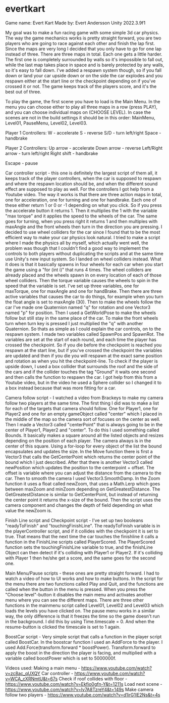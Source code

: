 # evertkart

Game name: Evert Kart
Made by: Evert Andersson
Unity 2022.3.9f1

My goal was to make a fun racing game with some simple 3d car physics. The way the game mechanics works is pretty straight forward, you are two players who are going to race against each other and finish the lap first. Since the maps are very long I decided that you only have to go for one lap instead of three. There are three maps in total. Each one gets a little harder. The first one is completely surrounded by walls so it's impossible to fall out, while the last map takes place in space and is barely protected by any walls, so it's easy to fall down. I've added a respawn system though, so if you fall down or land your car upside down or on the side the car explodes and you respawn either at the start line or the checkpoint depending on if you've crossed it or not. The game keeps track of the players score, and it's the best out of three. 

To play the game, the first scene you have to load is the Main Menu. In the menu you can choose either to play all three maps in a row (press PLAY), and you can choose individual maps on (CHOOSE LEVEL). 
In case the scenes are not in the build settings it should be in this order: MainMenu, Level01, PauseMenu, Level02, Level03.

Player 1 Controllers:
W - accelerate
S - reverse
S/D - turn left/right
Space - handbrake

Player 2 Controllers:
Up arrow - accelerate
Down arrow - reverse
Left/Right arrow - turn left/right
Right shift - handbrake

Escape - pause

Car controller script - this one is definitely the largest script of them all, it keeps track of the player controllers, when the car is supposed to respawn and where the respawn location should be, and when the different sound effect are supposed to play as well. For the controllers I got help from a Youtube video. The way it works is that there are three action maps in total, one for acceleration, one for turning and one for handbrake. Each one of these either return 1 or 0 or -1 depending on what you click. So if you press the accelerate button it returns 1. Then it multiplies the 1 with the variable "max torque" and it applies the speed to the wheels of the car. The same goes for turning, when you press right it returns 1 and then multiples with maxAngle and the front wheels then turn in the direction you are pressing. I decided to use wheel colliders for the car since I found that to be the most efficient way to make your car physics look natural. I tried to make a script where I made the physics all by myself, which actually went well, the problem was though that I couldn't find a good way to implement the controls to both players without duplicating the scripts and at the same time use Unity's new input system. So I landed on wheel colliders instead. What it does is that it basically spawns in four wheels for each car when you start the game using a "for (int i)" that runs 4 times. The wheel colliders are already placed and the wheels spawn in on every location of each of those wheel colliders. Then the torque variable causes the wheels to spin in the speed that the variable is set. I've set up three variables, one for maxTorque, one for maxAngle and one for handBrake. Then there are three active variables that causes the car to do things, for example when you turn the float angle is set to maxAngle (30). Then to make the wheels follow the car I've made one Quaternion named "q" for rotation and one Vector3 named "p" for position. Then I used a GetWorldPose to make the wheels follow but still stay in the same place of the car. To make the front wheels turn when turn key is pressed I just multiplied the "q" with another Quaternion. 
So thats as simple as I could explain the car controls, on to the respawn system. I made two variables called SpawnPos and SpawnRot. The variables are set at the start of each round, and each time the player has crossed the checkpoint. So if you die before the checkpoint is reached you respawn at the start line, but if you've crossed the checkpoint the variables are updated and then if you die you will respawn at the exact same position and rotation as when you hit the checkpoint-line. To check if the player is upside down, I used a box collider that surrounds the roof and the side of the cars and if the collider touches the tag "Ground" it waits one second and then calls the function to respawn the car. I got help from this from a Youtube video, but in the video he used a Sphere collider so I changed it to a box instead because that was more fitting for a car. 

Camera follow script - I watched a video from Brackeys to make my camera follow two players at the same time. The first thing I did was to make a list for each of the targets that camera should follow. One for Player1, one for Player2 and one for an empty gameObject called "center" which I placed in the middle of the map so the camera sort of focuses on the center as well. Then I made a Vector3 called "centerPoint" that is always going to be in the center of Player1, Player2 and "center". To do this I used something called Bounds. It basically makes a square around all the listed objects and resizes depending on the position of each player. The camera always is in the center of this square. Using a for-loop for every object of the list the bound encapsulates and updates the size. 
In the Move function there is first a Vector3 that calls the GetCenterPoint which returns the center point of the bound which I just described. After that there is another Vector3 called newPosition which updates the position to the centerpoint + offset. The offset is variable where you can adjust the distance from the camera to the car. Then to smooth the camera I used Vector3.SmoothDamp. 
In the Zoom function it uses a float called newZoom, that uses a Math.Lerp which goes between maxZoom and minZoom depending on GetGreatestDistance. The GetGreatestDistance is similar to GetCenterPoint, but instead of returning the center point it returns the x-size of the bound. Then the script uses the camera component and changes the depth of field depending on what value the newZoom is.

Finish Line script and Checkpoint script - I've set up two booleans "readyToFinish" and "touchingFinishLine". The readyToFinish variable is in the playerController script, and if it collides with the checkpoint it is set to true. That means that the next time the car touches the finishline it calls a function in the FinishLine scripts called PlayerScored. The PlayerScored function sets the touchingFinishLine variable to true, and the finishLine Object can then detect if it's colliding with Player1 or Player2. If it's colliding with Player 1 then he/she get a score, and the same goes for the second one. 

Main Menu/Pause scripts - these ones are pretty straight forward. I had to watch a video of how to UI works and how to make buttons. In the script for the menu there are two functions called Play and Quit, and the functions are called when the button in the menu is pressed. When you press the "Choose level"-button it disables the main menu and activates another menu where you can see the different maps. There are three other functions in the mainmenu script called Level01, Level02 and Level03 which loads the levels you have clicked on. The pause menu works in a similar way, the only difference is that it freezes the time so the game doesn't run in the background. I did this by using Time.timescale = 0. And when the resume-button is clicked the timescale is set to 1 again.

BoostCar script - Very simple script that calls a function in the player script called BoostCar. In the boostcar function I used an AddForce to the player. I used Add.Force(transform.forward * boostPower). Transform.forward to apply the boost in the direction the player is facing, and multiplied with a variable called boostPower which is set to 5000000f.

Videos used: 
Making a main menu - https://www.youtube.com/watch?v=zc8ac_qUXQY
Car controller - https://www.youtube.com/watch?v=WCA_cXRNmtU&t=67s
Check if roof collides with floor - https://www.youtube.com/watch?v=Ekfio0gfn-Y&t=1211s
Load next scene - https://www.youtube.com/watch?v=Iv7A8TzreY4&t=149s
Make camera follow two players - https://www.youtube.com/watch?v=d1irG1lE2Ns&t=4s


